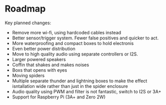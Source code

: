 # Roadmap

Key planned changes:

* Remove more wi-fi, using hardcoded cables instead
* Better sensor/trigger system. Fewer false positives and quicker to act.
* More waterproofing and compact boxes to hold electronis
* Even better power distribution
* Move to high quality audio using separate controllers or I2S.
* Larger powered speakers
* Coffin that shakes and makes noises
* Boxs that opens with eyes
* Moving spiders
* Multiple separate thunder and lightning boxes to make the effect isntallation
  wide rather than just in the spider enclosure
* Audio quality using PWM and filter is not fantastic, switch to I2S or 3A+
* Support for Raspberry Pi (3A+ and Zero 2W)
